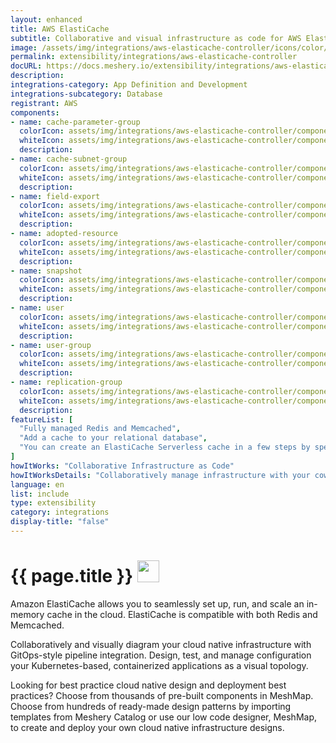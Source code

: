 ```yaml
---
layout: enhanced
title: AWS ElastiCache
subtitle: Collaborative and visual infrastructure as code for AWS ElastiCache
image: /assets/img/integrations/aws-elasticache-controller/icons/color/aws-elasticache-controller-color.svg
permalink: extensibility/integrations/aws-elasticache-controller
docURL: https://docs.meshery.io/extensibility/integrations/aws-elasticache-controller
description: 
integrations-category: App Definition and Development
integrations-subcategory: Database
registrant: AWS
components: 
- name: cache-parameter-group
  colorIcon: assets/img/integrations/aws-elasticache-controller/components/cache-parameter-group/icons/color/cache-parameter-group-color.svg
  whiteIcon: assets/img/integrations/aws-elasticache-controller/components/cache-parameter-group/icons/white/cache-parameter-group-white.svg
  description: 
- name: cache-subnet-group
  colorIcon: assets/img/integrations/aws-elasticache-controller/components/cache-subnet-group/icons/color/cache-subnet-group-color.svg
  whiteIcon: assets/img/integrations/aws-elasticache-controller/components/cache-subnet-group/icons/white/cache-subnet-group-white.svg
  description: 
- name: field-export
  colorIcon: assets/img/integrations/aws-elasticache-controller/components/field-export/icons/color/field-export-color.svg
  whiteIcon: assets/img/integrations/aws-elasticache-controller/components/field-export/icons/white/field-export-white.svg
  description: 
- name: adopted-resource
  colorIcon: assets/img/integrations/aws-elasticache-controller/components/adopted-resource/icons/color/adopted-resource-color.svg
  whiteIcon: assets/img/integrations/aws-elasticache-controller/components/adopted-resource/icons/white/adopted-resource-white.svg
  description: 
- name: snapshot
  colorIcon: assets/img/integrations/aws-elasticache-controller/components/snapshot/icons/color/snapshot-color.svg
  whiteIcon: assets/img/integrations/aws-elasticache-controller/components/snapshot/icons/white/snapshot-white.svg
  description: 
- name: user
  colorIcon: assets/img/integrations/aws-elasticache-controller/components/user/icons/color/user-color.svg
  whiteIcon: assets/img/integrations/aws-elasticache-controller/components/user/icons/white/user-white.svg
  description: 
- name: user-group
  colorIcon: assets/img/integrations/aws-elasticache-controller/components/user-group/icons/color/user-group-color.svg
  whiteIcon: assets/img/integrations/aws-elasticache-controller/components/user-group/icons/white/user-group-white.svg
  description: 
- name: replication-group
  colorIcon: assets/img/integrations/aws-elasticache-controller/components/replication-group/icons/color/replication-group-color.svg
  whiteIcon: assets/img/integrations/aws-elasticache-controller/components/replication-group/icons/white/replication-group-white.svg
  description: 
featureList: [
  "Fully managed Redis and Memcached",
  "Add a cache to your relational database",
  "You can create an ElastiCache Serverless cache in a few steps by specifying a cache name in Meshery"
]
howItWorks: "Collaborative Infrastructure as Code"
howItWorksDetails: "Collaboratively manage infrastructure with your coworkers synchronously sharing the same designs."
language: en
list: include
type: extensibility
category: integrations
display-title: "false"
---
```

<h1>{{ page.title }} <img src="{{ page.image }}" style="width: 35px; height: 35px;" /></h1>

<p>
Amazon ElastiCache allows you to seamlessly set up, run, and scale an in-memory cache in the cloud. ElastiCache is compatible with both Redis and Memcached.
</p>
<p>
    Collaboratively and visually diagram your cloud native infrastructure with GitOps-style pipeline integration. Design, test, and manage configuration your Kubernetes-based, containerized applications as a visual topology.
</p>
<p>
    Looking for best practice cloud native design and deployment best practices? Choose from thousands of pre-built components in MeshMap. Choose from hundreds of ready-made design patterns by importing templates from Meshery Catalog or use our low code designer, MeshMap, to create and deploy your own cloud native infrastructure designs.
</p>
